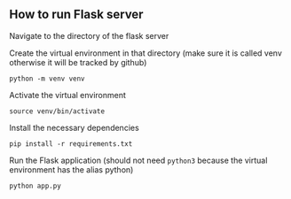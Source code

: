 ## How to run Flask server

Navigate to the directory of the flask server

Create the virtual environment in that directory (make sure it is called venv otherwise it will be tracked by github)
```
python -m venv venv
```

Activate the virtual environment
```
source venv/bin/activate
```

Install the necessary dependencies
```
pip install -r requirements.txt
```

Run the Flask application (should not need ```python3``` because the virtual environment has the alias python)
```
python app.py
```
